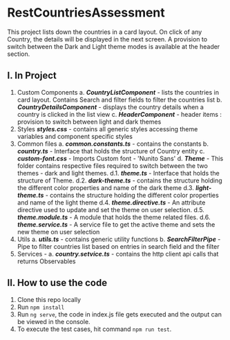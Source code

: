 # RestCountriesAssessment

This project lists down the countries in a card layout. On click of any Country, the details will be displayed in the next screen.
A provision to switch between the Dark and Light theme modes is available at the header section.

## I. In Project

1. Custom Components
    a. **_CountryListComponent_** - lists the countries in card layout. Contains Search and filter fields to filter the countries list
    b. **_CountryDetailsComponent_** - displays the country details when a country is clicked in the list view
    c. **_HeaderComponent_** - header items : provision to switch between light and dark themes
2. Styles
    **_styles.css_** - contains all generic styles accessing theme variables and component specific styles
3. Common files
    a. **_common.constants.ts_** - contains the constants
    b. **_country.ts_** - Interface that holds the structure of Country entity
    c. **_custom-font.css_** - Imports Custom font - 'Nunito Sans'
    d. **_Theme_** - This folder contains respective files required to switch between the  two themes - dark and light themes.
        d.1. **_theme.ts_** - Interface that holds the structure of Theme.
        d.2. **_dark-theme.ts_** - contains the structure holding the different color properties and name of the dark theme
        d.3. **_light-theme.ts_** - contains the structure holding the different color properties and name of the light theme
        d.4. **_theme.directive.ts_** - An attribute directive used to update and set the theme on user selection.
        d.5. **_theme.module.ts_** - A module that holds the theme related files.
        d.6. **_theme.service.ts_** - A service file to get the active theme and sets the new theme on user selection
4. Utils
    a. **_utils.ts_** - contains generic utility functions
    b. **_SearchFilterPipe_** - Pipe to filter countries list based on entries in search field and the filter
5. Services -
    a. **_country.setvice.ts_** - contains the http client api calls that returns  Observables

## II. How to use the code

1. Clone this repo locally
2. Run `npm install`
3. Run `ng serve`, the code in index.js file gets executed and the output can be viewed in the console.
4. To execute the test cases, hit command `npm run test`.
